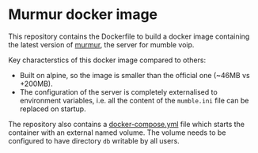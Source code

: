 # Murmur docker image

This repository contains the Dockerfile to build a docker image containing the latest version of [murmur](https://github.com/mumble-voip/mumble), the server for mumble voip.

Key characterstics of this docker image compared to others:

- Built on alpine, so the image is smaller than the official one (~46MB vs +200MB).
- The configuration of the server is completely externalised to environment variables, i.e. all the content of the `mumble.ini` file can be replaced on startup.

The repository also contains a [docker-compose.yml](docker-compose.yml) file which starts the container with an external named volume. The volume needs to be configured to have directory `db` writable by all users.
